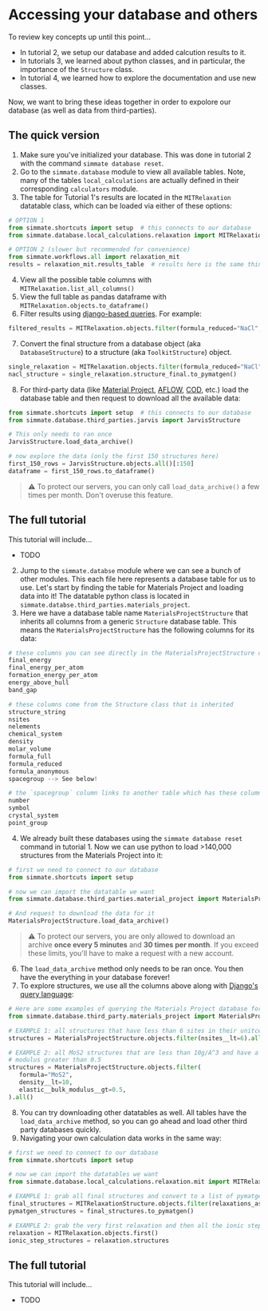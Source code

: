 # Accessing your database and others

To review key concepts up until this point...
- In tutorial 2, we setup our database and added calcution results to it.
- In tutorials 3, we learned about python classes, and in particular, the importance of the `Structure` class.
- In tutorial 4, we learned how to explore the documentation and use new classes.

Now, we want to bring these ideas together in order to expolore our database (as well as data from third-parties). 

## The quick version

1. Make sure you've initialized your database. This was done in tutorial 2 with the command `simmate database reset`.
2. Go to the `simmate.database` module to view all available tables. Note, many of the tables `local_calculations` are actually defined in their corresponding `calculators` module.
3. The table for Tutorial 1's results are located in the `MITRelaxation` datatable class, which can be loaded via either of these options:
```python
# OPTION 1
from simmate.shortcuts import setup  # this connects to our database
from simmate.database.local_calculations.relaxation import MITRelaxation

# OPTION 2 (slower but recommended for convenience)
from simmate.workflows.all import relaxation_mit
results = relaxation_mit.results_table  # results here is the same thing as MITRelaxation above
```
4. View all the possible table columns with `MITRelaxation.list_all_columns()`
5. View the full table as pandas dataframe with `MITRelaxation.objects.to_dataframe()`
6. Filter results using [django-based queries](https://docs.djangoproject.com/en/4.0/topics/db/queries/). For example:
```python
filtered_results = MITRelaxation.objects.filter(formula_reduced="NaCl", nsites__lte=2).all()
```
7. Convert the final structure from a database object (aka `DatabaseStructure`) to a structure (aka `ToolkitStructure`) object.
```python
single_relaxation = MITRelaxation.objects.filter(formula_reduced="NaCl", nsites__lte=2).first()
nacl_structure = single_relaxation.structure_final.to_pymatgen()
```
8. For third-party data (like [Material Project](https://materialsproject.org/), [AFLOW](http://aflowlib.org/), [COD](http://www.crystallography.net/cod/), etc.) load the database table and then request to download all the available data:
```python
from simmate.shortcuts import setup  # this connects to our database
from simmate.database.third_parties.jarvis import JarvisStructure

# This only needs to ran once
JarvisStructure.load_data_archive()

# now explore the data (only the first 150 structures here)
first_150_rows = JarvisStructure.objects.all()[:150]
dataframe = first_150_rows.to_dataframe()
```
> :warning: To protect our servers, you can only call `load_data_archive()` a few times per month. Don't overuse this feature.


## The full tutorial

This tutorial will include...
- TODO

2. Jump to the `simmate.databse` module where we can see a bunch of other modules. This each file here represents a database table for us to use. Let's start by finding the table for Materials Project and loading data into it! The datatable python class is located in `simmate.databse.third_parties.materials_project`.
3. Here we have a database table name `MaterialsProjectStructure` that inherits all columns from a generic `Structure` database table. This means the `MaterialsProjectStructure` has the following columns for its data:
```python
# these columns you can see directly in the MaterialsProjectStructure class
final_energy
final_energy_per_atom
formation_energy_per_atom
energy_above_hull
band_gap

# these columns come from the Structure class that is inherited
structure_string
nsites
nelements
chemical_system
density
molar_volume
formula_full
formula_reduced
formula_anonymous
spacegroup --> See below!

# the `spacegroup` column links to another table which has these columns
number
symbol
crystal_system
point_group
```
4. We already built these databases using the `simmate database reset` command in tutorial 1. Now we can use python to load >140,000 structures from the Materials Project into it:
```python
# first we need to connect to our database
from simmate.shortcuts import setup

# now we can import the datatable we want
from simmate.database.third_parties.material_project import MaterialsProjectStructure

# And request to download the data for it
MaterialsProjectStructure.load_data_archive()
```
> :warning: To protect our servers, you are only allowed to download an archive **once every 5 minutes** and **30 times per month**. If you exceed these limits, you'll have to make a request with a new account.

6. The `load_data_archive` method only needs to be ran once. You then have the everything in your database forever!
7. To explore structures, we use all the columns above along with [Django's query language](https://docs.djangoproject.com/en/3.2/topics/db/queries/):
```python
# Here are some examples of querying the Materials Project database for specific structures
from simmate.database.third_party.materials_project import MaterialsProjectStructure

# EXAMPLE 1: all structures that have less than 6 sites in their unitcell
structures = MaterialsProjectStructure.objects.filter(nsites__lt=6).all()

# EXAMPLE 2: all MoS2 structures that are less than 10g/A^3 and have a bulk
# modulus greater than 0.5
structures = MaterialsProjectStructure.objects.filter(
   formula="MoS2",
   density__lt=10,
   elastic__bulk_modulus__gt=0.5,
).all()
```
8. You can try downloading other datatables as well. All tables have the `load_data_archive` method, so you can go ahead and load other third party databases quickly.
9. Navigating your own calculation data works in the same way:
```python
# first we need to connect to our database
from simmate.shortcuts import setup

# now we can import the datatables we want
from simmate.database.local_calculations.relaxation.mit import MITRelaxation, MITRelaxationStructure

# EXAMPLE 1: grab all final structures and convert to a list of pymatgen objects
final_structures = MITRelaxationStructure.objects.filter(relaxations_as_final__isnull=True).all()
pymatgen_structures = final_structures.to_pymatgen()

# EXAMPLE 2: grab the very first relaxation and then all the ionic steps related to it
relaxation = MITRelaxation.objects.first()
ionic_step_structures = relaxation.structures
```

## The full tutorial

This tutorial will include...
- TODO

